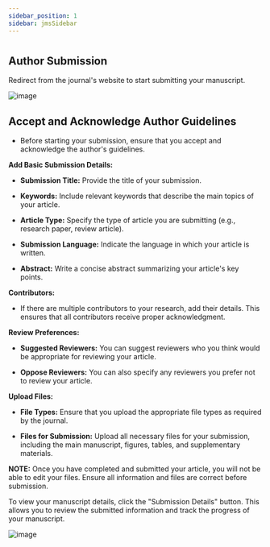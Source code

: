 ```yaml
---
sidebar_position: 1
sidebar: jmsSidebar
---
```

#

## **Author Submission**

Redirect from the journal's website to start submitting your manuscript.

![image](https://cdn.kryoni.com/kryoni/images/icons/eo-production-flow.png)

## **Accept and Acknowledge Author Guidelines**

- Before starting your submission, ensure that you accept and acknowledge the author's guidelines.

**Add Basic Submission Details:**

- **Submission Title:** Provide the title of your submission.

- **Keywords:** Include relevant keywords that describe the main topics of your article.

- **Article Type:** Specify the type of article you are submitting (e.g., research paper, review article).

- **Submission Language:** Indicate the language in which your article is written.

- **Abstract:** Write a concise abstract summarizing your article's key points.

**Contributors:**

- If there are multiple contributors to your research, add their details. This ensures that all contributors receive proper acknowledgment.

**Review Preferences:**

- **Suggested Reviewers:** You can suggest reviewers who you think would be appropriate for reviewing your article.

- **Oppose Reviewers:** You can also specify any reviewers you prefer not to review your article.

**Upload Files:**

- **File Types:** Ensure that you upload the appropriate file types as required by the journal.

- **Files for Submission:** Upload all necessary files for your submission, including the main manuscript, figures, tables, and supplementary materials.

**NOTE:** Once you have completed and submitted your article, you will not be able to edit your files. Ensure all information and files are correct before submission.

To view your manuscript details, click the "Submission Details" button. This allows you to review the submitted information and track the progress of your manuscript.

![image](https://cdn.kryoni.com/kryoni/images/icons/eo-production-flow.png)
